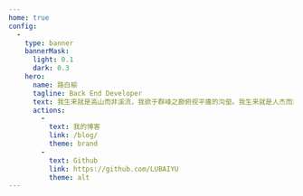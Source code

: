 ```yaml
---
home: true
config:
  -
    type: banner
    bannerMask:
      light: 0.1
      dark: 0.3
    hero:
      name: 路白榆
      tagline: Back End Developer
      text: 我生来就是高山而非溪流，我欲于群峰之巅俯视平庸的沟壑。我生来就是人杰而非草芥，我站在伟人之肩藐视卑微的懦夫！
      actions:
        -
          text: 我的博客
          link: /blog/
          theme: brand
        -
          text: Github
          link: https://github.com/LUBAIYU
          theme: alt
---
```


